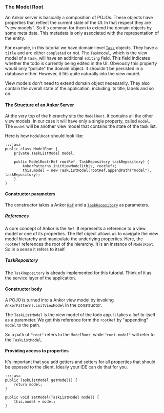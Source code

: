 ### The Model Root

An Ankor server is basically a composition of POJOs.
These objects have properties that reflect the current state of the UI.
In that respect they are "view models".
So it's common for them to extend the domain objects by some meta data.
This metadata is only associated with the representation of the entity.

For example, in this tutorial we have domain-level [`Task`][1] objects.
They have a `title` and are either `completed` or not.
The `TaskModel`, which is the view model of a `Task`, will have an additional `editing` field.
This field indicates whether the todo is currently being edited in the UI.
Obviously this property would only "pollute" the domain object.
It shouldn't be persisted in a database either.
However, it fits quite naturally into the view model.

View models don't need to extend domain object necessarily.
They also contain the overall state of the application, including its title, labels and so on.

#### The Structure of an Ankor Server

At the very top of the hierarchy sits the `ModelRoot`.
It contains all the other view models.
In our case it will have only a single property, called `model`.
The `model` will be another view model that contains the state of the task list.

Here is how `ModelRoot` should look like:

    :::java
    public class ModelRoot {
        private TaskListModel model;

        public ModelRoot(Ref rootRef, TaskRepository taskRepository) {
            AnkorPatterns.initViewModel(this, rootRef);
            this.model = new TaskListModel(rootRef.appendPath("model"), taskRepository);
        }
    }
    
#### Constructor parameters

The constructor takes a Ankor [`Ref`][2] and a [`TaskRepository`][3] as parameters.

##### References

A core concept of Ankor is the `Ref`.
It represents a reference to a view model or one of its properties.
The Ref object allows us to navigate the view model hierarchy and manipulate the underlying properties.
Here, the `rootRef` references the root of the hierarchy. 
It is an instance of `ModelRoot`. 
So in a sense it refers to itself.

##### TaskRepository

The `TaskRepository` is already implemented for this tutorial.
Think of it as the service layer of the application.

#### Constructor body

A POJO is turned into a Ankor view model by invoking `AnkorPatterns.initViewModel` in the constructor.

The `TaskListModel` is the view model of the todo app. 
It takes a `Ref` to itself as a parameter.
We get this reference form the `rootRef` by "appending" `model` to the path.

So a path of `"root"` refers to the `ModelRoot`, while `"root.model"` will refer to the `TaskListModel`.

#### Providing access to properties

It's important that you add getters and setters for all properties that should be exposed to the client.
Ideally your IDE can do that for you.

    :::java
    public TaskListModel getModel() {
        return model;
    }

    public void setModel(TaskListModel model) {
        this.model = model;
    }


[1]: https://github.com/ankor-io/ankor-todo-tutorial/blob/server-step-2/todo-application/src/main/java/io/ankor/tutorial/model/Task.java
[2]: http://ankor.io/static/javadoc/apidocs/at/irian/ankor/ref/Ref.html
[3]: https://github.com/ankor-io/ankor-todo-tutorial/blob/server-step-2/todo-application/src/main/java/io/ankor/tutorial/model/TaskRepository.java
